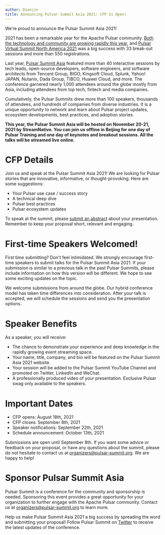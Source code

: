 ```yaml
---
author: Dianjin
title: Announcing Pulsar Summit Asia 2021: CFP Is Open!
---
```

We’re proud to announce the Pulsar Summit Asia 2021!

2021 has been a remarkable year for the Apache Pulsar community. [Both the technology and community are growing rapidly this year](https://streamnative.io/en/blog/community/2021-06-14-pulsar-hits-its-400th-contributor-and-passes-kafka-in-monthly-active-contributors), and [Pulsar Virtual Summit North America 2021](https://www.na2021.pulsar-summit.org) was a big success with 33 break-out sessions and more than 550 registrations.

Last year, [Pulsar Summit Asia](https://pulsar-summit.org/en/event/asia-2020) featured more than 40 interactive sessions by tech leads, open-source developers, software engineers, and software architects from Tencent Group, BIGO, Kingsoft Cloud, Splunk, Yahoo! JAPAN, Nutanix, Dada Group, TIBCO, Huawei Cloud, and more. The conference garnered nearly 1,000 attendees around the globe mostly from Asia, including attendees from top tech, fintech and media companies.

Cumulatively, the Pulsar Summits drew more than 100 speakers, thousands of attendees, and hundreds of companies from diverse industries. It is a unique opportunity to network and learn about Pulsar project updates, ecosystem developments, best practices, and adoption stories.

**This year, the Pulsar Summit Asia will be hosted on November 20-21, 2021 by StreamNative. You can join us offline in Beijing for one day of Pulsar Training and one day of keynotes and breakout sessions. All the talks will be streamed live online.**
# CFP Details
Join us and speak at the Pulsar Summit Asia 2021!
We are looking for Pulsar stories that are innovative, informative, or thought-provoking. Here are some suggestions:
- Your Pulsar use case / success story
- A technical deep dive
- Pulsar best practices
- Pulsar ecosystem updates

To speak at the summit, please [submit an abstract](https://sessionize.com/pulsar-summit-asia-2021/) about your presentation. Remember to keep your proposal short, relevant and engaging.
# First-time Speakers Welcomed! 
First time submitting? Don't feel intimidated. We strongly encourage first-time speakers to submit talks for the Pulsar Summit Asia 2021. If your submission is similar to a previous talk in the past Pulsar Summits, please include information on how this version will be different. We hope to see some exciting updates on the topic.

We welcome submissions from around the globe. Our hybrid conference model has taken time differences into consideration. After your talk is accepted, we will schedule the sessions and send you the presentation options. 

# Speaker Benefits
As a speaker, you will receive: 
- The chance to demonstrate your experience and deep knowledge in the rapidly growing event streaming space.
- Your name, title, company, and bio will be featured on the Pulsar Summit Asia 2021 website.
- Your session will be added to the Pulsar Summit YouTube Channel and promoted on Twitter,  LinkedIn and WeChat.
- A professionally produced video of your presentation.
Exclusive Pulsar swag only available to the speakers.

# Important Dates
- CFP opens: August 18th, 2021 
- CFP closes: September 8th, 2021 
- Speaker notifications: September 22th, 2021
- Schedule announcement: October 13th, 2021 

Submissions are open until September 8th. If you want some advice or feedback on your proposal, or have any questions about the summit, please do not hesitate to contact us at organizers@pulsar-summit.org. We are happy to help!

# Sponsor Pulsar Summit Asia
Pulsar Summit is a conference for the community and sponsorship is needed. Sponsoring this event provides a great opportunity for your organization to further engage with the Apache Pulsar community. Contact us at organizers@pulsar-summit.org to learn more.

Help us make Pulsar Summit Asia 2021 a big success by spreading the word and submitting your proposal! Follow Pulsar Summit on [Twitter](https://twitter.com/PulsarSummit) to receive the latest updates of the conference.